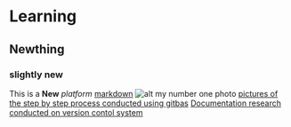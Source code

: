 # Learning 
## Newthing
### slightly new
This is a **New** *platform*
[markdown](https://www.markdownguide.org/cheat-sheet)
![alt my number  one photo](https://mdg.imgix.net/assets/images/book-cover.jpg?auto=format&fit=clip&q=40&w=108iII0)
[pictures of the step by step process conducted using gitbas](https://drive.google.com/drive/folders/1lGwQy0-Fbp0fc1HoHDoyODfbPT_FiwBM?usp=drive_link)
[Documentation research conducted on version contol system](https://docs.google.com/document/d/1qJHpMv4pkbarPC8ojEhF1m3eEaRRCvEn/edit?usp=drive_link&ouid=101137166511584539729&rtpof=true&sd=true)

